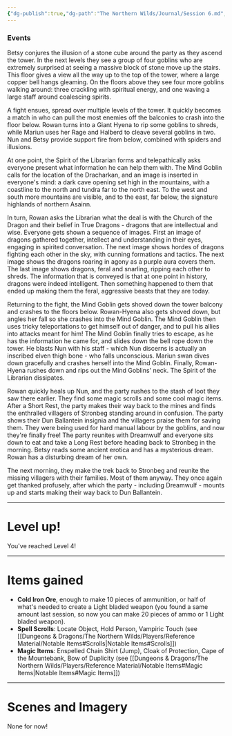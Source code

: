 ```yaml
---
{"dg-publish":true,"dg-path":"The Northern Wilds/Journal/Session 6.md","permalink":"/the-northern-wilds/journal/session-6/","tags":["TTRPG/Campaigns/Northern-Wilds","Journal"]}
---
```


### Events
Betsy conjures the illusion of a stone cube around the party as they ascend the tower. In the next levels they see a group of four goblins who are extremely surprised at seeing a massive block of stone move up the stairs. This floor gives a view all the way up to the top of the tower, where a large copper bell hangs gleaming. On the floors above they see four more goblins walking around: three crackling with spiritual energy, and one waving a large staff around coalescing spirits.

A fight ensues, spread over multiple levels of the tower. It quickly becomes a match in who can pull the most enemies off the balconies to crash into the floor below. Rowan turns into a Giant Hyena to rip some goblins to shreds, while Mariun uses her Rage and Halberd to cleave several goblins in two. Nun and Betsy provide support fire from below, combined with spiders and illusions. 

At one point, the Spirit of the Librarian forms and telepathically asks everyone present what information he can help them with. The Mind Goblin calls for the location of the Dracharkan, and an image is inserted in everyone's mind: a dark cave opening set high in the mountains, with a coastline to the north and tundra far to the north east. To the west and south more mountains are visible, and to the east, far below, the signature highlands of northern Asainn.

In turn, Rowan asks the Librarian what the deal is with the Church of the Dragon and their belief in True Dragons - dragons that are intellectual and wise. Everyone gets shown a sequence of images. First an image of dragons gathered together, intellect and understanding in their eyes, engaging in spirited conversation. The next image shows hordes of dragons fighting each other in the sky, with cunning formations and tactics. The next image shows the dragons roaring in agony as a purple aura covers them. The last image shows dragons, feral and snarling, ripping each other to shreds. The information that is conveyed is that at one point in history, dragons were indeed intelligent. Then something happened to them that ended up making them the feral, aggressive beasts that they are today.

Returning to the fight, the Mind Goblin gets shoved down the tower balcony and crashes to the floors below. Rowan-Hyena also gets shoved down, but angles her fall so she crashes into the Mind Goblin. The Mind Goblin then uses tricky teleportations to get himself out of danger, and to pull his allies into attacks meant for him! The Mind Goblin finally tries to escape, as he has the information he came for, and slides down the bell rope down the tower. He blasts Nun with his staff - which Nun discerns is actually an inscribed elven thigh bone - who falls unconscious. Mariun swan dives down gracefully and crashes herself into the Mind Goblin. Finally, Rowan-Hyena rushes down and rips out the Mind Goblins' neck. The Spirit of the Librarian dissipates.

Rowan quickly heals up Nun, and the party rushes to the stash of loot they saw there earlier. They find some magic scrolls and some cool magic items. After a Short Rest, the party makes their way back to the mines and finds the enthralled villagers of Stronbeg standing around in confusion. The party shows their Dun Ballantein insignia and the villagers praise them for saving them. They were being used for hard manual labour by the goblins, and now they're finally free! The party reunites with Dreamwulf and everyone sits down to eat and take a Long Rest before heading back to Stronbeg in the morning. Betsy reads some ancient erotica and has a mysterious dream. Rowan has a disturbing dream of her own.

The next morning, they make the trek back to Stronbeg and reunite the missing villagers with their families. Most of them anyway. They once again get thanked profusely, after which the party - including Dreamwulf - mounts up and starts making their way back to Dun Ballantein.

---
# Level up!
You've reached Level 4!

---
# Items gained
- **Cold Iron Ore**, enough to make 10 pieces of ammunition, or half of what's needed to create a Light bladed weapon (you found a same amount last session, so now you can make 20 pieces of ammo or 1 Light bladed weapon).
- **Spell Scrolls**: Locate Object, Hold Person, Vampiric Touch (see [[Dungeons & Dragons/The Northern Wilds/Players/Reference Material/Notable Items#Scrolls\|Notable Items#Scrolls]])
- **Magic Items**: Enspelled Chain Shirt (Jump), Cloak of Protection, Cape of the Mountebank, Bow of Duplicity (see [[Dungeons & Dragons/The Northern Wilds/Players/Reference Material/Notable Items#Magic Items\|Notable Items#Magic Items]])

---
# Scenes and Imagery
None for now!